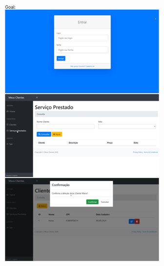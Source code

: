Goal:
![Mario Aposentado](img/img2.png)
![Mario Aposentado](img/img1.png)
![Mario Aposentado](img/img3.png)
